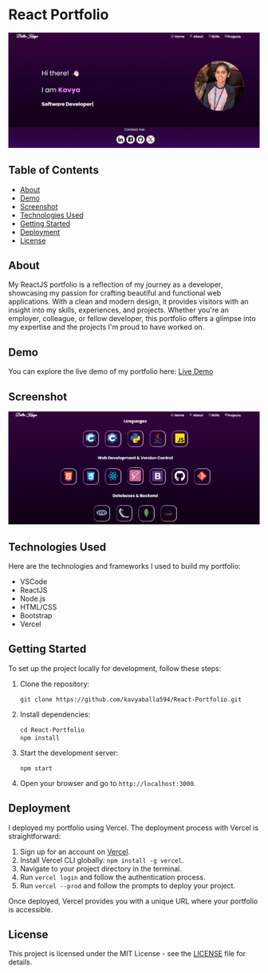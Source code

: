 # React Portfolio

![Balla Kavya Portfolio](images/home.png)

## Table of Contents

- [About](#about)
- [Demo](#demo)
- [Screenshot](#screenshot)
- [Technologies Used](#technologies-used)
- [Getting Started](#getting-started)
- [Deployment](#deployment)
- [License](#license)

## About

My ReactJS portfolio is a reflection of my journey as a developer, showcasing my passion for crafting beautiful and functional web applications. With a clean and modern design, it provides visitors with an insight into my skills, experiences, and projects. Whether you're an employer, colleague, or fellow developer, this portfolio offers a glimpse into my expertise and the projects I'm proud to have worked on.

## Demo

You can explore the live demo of my portfolio here: [Live Demo](https://ballakavya.vercel.app/)

## Screenshot

![Balla Kavya Portfolio](images/skills.png)

## Technologies Used

Here are the technologies and frameworks I used to build my portfolio:

- VSCode
- ReactJS
- Node.js
- HTML/CSS
- Bootstrap
- Vercel

## Getting Started

To set up the project locally for development, follow these steps:

1. Clone the repository:
   ```
   git clone https://github.com/kavyaballa594/React-Portfolio.git
   ```
2. Install dependencies:
   ```
   cd React-Portfolio
   npm install
   ```
3. Start the development server:
   ```
   npm start
   ```

4. Open your browser and go to `http://localhost:3000`.

## Deployment

I deployed my portfolio using Vercel. The deployment process with Vercel is straightforward:

1. Sign up for an account on [Vercel](https://vercel.com/).
2. Install Vercel CLI globally: `npm install -g vercel`.
3. Navigate to your project directory in the terminal.
4. Run `vercel login` and follow the authentication process.
5. Run `vercel --prod` and follow the prompts to deploy your project.

Once deployed, Vercel provides you with a unique URL where your portfolio is accessible.

## License

This project is licensed under the MIT License - see the [LICENSE](LICENSE) file for details.
